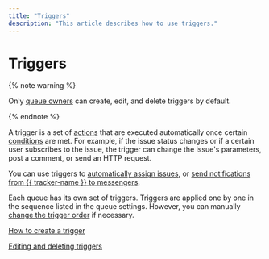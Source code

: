 ```yaml
---
title: "Triggers"
description: "This article describes how to use triggers."
---
```


# Triggers

{% note warning %}

Only [queue owners](../manager/queue-access.md) can create, edit, and delete triggers by default.

{% endnote %}

A trigger is a set of [actions](set-action.md) that are executed automatically once certain [conditions](set-condition.md) are met. For example, if the issue status changes or if a certain user subscribes to the issue, the trigger can change the issue's parameters, post a comment, or send an HTTP request.

You can use triggers to [automatically assign issues](../manager/trigger-examples.md#assign_ticket), or [send notifications from {{ tracker-name }} to messengers](../messenger.md).

Each queue has its own set of triggers. Triggers are applied one by one in the sequence listed in the queue settings. However, you can manually [change the trigger order](manage-trigger.md) if necessary.

[How to create a trigger](create-trigger.md)

[Editing and deleting triggers](manage-trigger.md)



